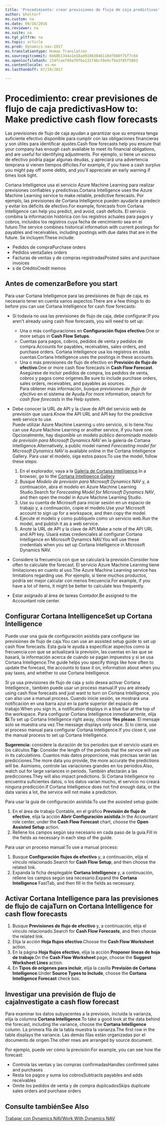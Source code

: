 ```yaml
---
title: 'Procedimiento: crear previsiones de flujo de caja predictivas'
author: bholtorf
ms.custom: na
ms.date: 09/16/2016
ms.reviewer: na
ms.suite: na
ms.tgt_pltfrm: na
ms.topic: article
ms.prod: dynamics-nav-2017
ms.translationtype: Human Translation
ms.sourcegitcommit: 6b60b1344a1e18ad91863046110df880f75f7c04
ms.openlocfilehash: 154fcaef89af0f6a131f4bcf0e9cf9a3f85f5903
ms.contentlocale: es-mx
ms.lasthandoff: 07/19/2017

---
```


# <a name="how-to-make-predictive-cash-flow-forecasts"></a><span data-ttu-id="8c374-102">Procedimiento: crear previsiones de flujo de caja predictivas</span><span class="sxs-lookup"><span data-stu-id="8c374-102">How to: Make predictive cash flow forecasts</span></span>
<span data-ttu-id="8c374-103">Las previsiones de flujo de caja ayudan a garantizar que su empresa tenga suficiente efectivo disponible para cumplir con las obligaciones financieras y son útiles para identificar ajustes.</span><span class="sxs-lookup"><span data-stu-id="8c374-103">Cash flow forecasts help you ensure that your company has enough cash available to meet its financial obligations, and are useful for identifying adjustments.</span></span> <span data-ttu-id="8c374-104">Por ejemplo, si tiene un exceso de efectivo podría pagar algunas deudas, y apreciará una advertencia temprana si vienen tiempos difíciles.</span><span class="sxs-lookup"><span data-stu-id="8c374-104">For example, if you have a cash surplus you might pay off some debts, and you'll appreciate an early warning if times look tight.</span></span> 

<span data-ttu-id="8c374-105">Cortana Intelligence usa el servicio Azure Machine Learning para realizar previsiones confiables y predictivas.</span><span class="sxs-lookup"><span data-stu-id="8c374-105">Cortana Intelligence uses the Azure Machine Learning service to make reliable, predictive forecasts.</span></span> <span data-ttu-id="8c374-106">Por ejemplo, las previsiones de Cortana Intelligence pueden ayudarle a predecir y evitar los déficits de efectivo.</span><span class="sxs-lookup"><span data-stu-id="8c374-106">For example, forecasts from Cortana Intelligence can help you predict, and avoid, cash deficits.</span></span> <span data-ttu-id="8c374-107">El servicio combina la información histórica con los registros actuales para pagos y cobros, incluidos los registros cuya fecha de vencimiento sea en el futuro.</span><span class="sxs-lookup"><span data-stu-id="8c374-107">The service combines historical information with current postings for payables and receivables, including postings with due dates that are in the future.</span></span> <span data-ttu-id="8c374-108">Se incluyen:</span><span class="sxs-lookup"><span data-stu-id="8c374-108">These include:</span></span>
* <span data-ttu-id="8c374-109">Pedidos de compra</span><span class="sxs-lookup"><span data-stu-id="8c374-109">Purchase orders</span></span>
* <span data-ttu-id="8c374-110">Pedidos venta</span><span class="sxs-lookup"><span data-stu-id="8c374-110">Sales orders</span></span>
* <span data-ttu-id="8c374-111">Facturas de ventas y de compras registradas</span><span class="sxs-lookup"><span data-stu-id="8c374-111">Posted sales and purchase invoices</span></span>
* <span data-ttu-id="8c374-112">s de Crédito</span><span class="sxs-lookup"><span data-stu-id="8c374-112">Credit memos</span></span>

## <a name="before-you-start"></a><span data-ttu-id="8c374-113">Antes de comenzar</span><span class="sxs-lookup"><span data-stu-id="8c374-113">Before you start</span></span>  
<span data-ttu-id="8c374-114">Para usar Cortana Intelligence para las previsiones de flujo de caja, es necesario tener en cuenta varios aspectos:</span><span class="sxs-lookup"><span data-stu-id="8c374-114">There are a few things to do before you can use Cortana Intelligence for cash flow forecasts:</span></span> 
* <span data-ttu-id="8c374-115">Si todavía no usa las previsiones de flujo de caja, debe configurar:</span><span class="sxs-lookup"><span data-stu-id="8c374-115">If you aren't already using cash flow forecasts, you will need to set up:</span></span>
    * <span data-ttu-id="8c374-116">Una o más configuraciones en **Configuración flujos efectivo**.</span><span class="sxs-lookup"><span data-stu-id="8c374-116">One or more setups in **Cash Flow Setups**.</span></span> 
    * <span data-ttu-id="8c374-117">Cuentas para pagos, cobros, pedidos de venta y pedidos de compra.</span><span class="sxs-lookup"><span data-stu-id="8c374-117">Accounts for payables, receivables, sales orders, and purchase orders.</span></span> <span data-ttu-id="8c374-118">Cortana Intelligence usa los registros en estas cuentas.</span><span class="sxs-lookup"><span data-stu-id="8c374-118">Cortana Intelligence uses the postings in these accounts.</span></span>
    * <span data-ttu-id="8c374-119">Una o más previsiones de flujo de efectivo en **Previsión de flujo de efectivo**.</span><span class="sxs-lookup"><span data-stu-id="8c374-119">One or more cash flow forecasts in **Cash Flow Forecast**.</span></span> <span data-ttu-id="8c374-120">Asegúrese de incluir pedidos de compra, los pedidos de venta, cobros y pagos como orígenes.</span><span class="sxs-lookup"><span data-stu-id="8c374-120">Be sure to include purchase orders, sales orders, receivables, and payables as sources.</span></span>  
    <span data-ttu-id="8c374-121">Para obtener más información, busque _previsiones de flujo de efectivo_ en el sistema de Ayuda.</span><span class="sxs-lookup"><span data-stu-id="8c374-121">For more information, search for _cash flow forecasts_ in the Help system.</span></span> 
* <span data-ttu-id="8c374-122">Debe conocer la URL de API y la clave de API del servicio web de previsión que usará.</span><span class="sxs-lookup"><span data-stu-id="8c374-122">Know the API URL and API key for the predictive web service to use.</span></span>  
    <span data-ttu-id="8c374-123">Puede utilizar Azure Machine Learning u otro servicio, si lo tiene.</span><span class="sxs-lookup"><span data-stu-id="8c374-123">You can use Azure Machine Learning or another service, if you have one.</span></span> <span data-ttu-id="8c374-124">Opcionalmente, hay disponible un modelo público denominado _modelo de previsión para Microsoft Dynamics NAV_ en la galería de Cortana Intelligence.</span><span class="sxs-lookup"><span data-stu-id="8c374-124">Alternatively, a public model named _Forecasting model for Microsoft Dynamics NAV_ is available online in the Cortana Intelligence Gallery.</span></span> <span data-ttu-id="8c374-125">Para usar el modelo, siga estos pasos:</span><span class="sxs-lookup"><span data-stu-id="8c374-125">To use the model, follow these steps:</span></span>

    1. <span data-ttu-id="8c374-126">En el explorador, vaya a la [Galería de Cortana Intelligence](https://go.microsoft.com/fwlink/?linkid=828352).</span><span class="sxs-lookup"><span data-stu-id="8c374-126">In a browser, go to the [Cortana Intelligence Gallery](https://go.microsoft.com/fwlink/?linkid=828352)</span></span>
    2. <span data-ttu-id="8c374-127">Busque _Modelo de previsión para Microsoft Dynamics NAV_ y, a continuación, abra el modelo en Azure Machine Learning Studio.</span><span class="sxs-lookup"><span data-stu-id="8c374-127">Search for _Forecasting Model for Microsoft Dynamics NAV_, and then open the model in Azure Machine Learning Studio.</span></span>
    3. <span data-ttu-id="8c374-128">Use su cuenta de Microsoft para iniciar sesión en un espacio de trabajo y, a continuación, copie el modelo.</span><span class="sxs-lookup"><span data-stu-id="8c374-128">Use your Microsoft account to sign up for a workspace, and then copy the model.</span></span>
    4. <span data-ttu-id="8c374-129">Ejecute el modelo y como publíquelo como un servicio web.</span><span class="sxs-lookup"><span data-stu-id="8c374-129">Run the model, and publish it as a web service.</span></span>
    5. <span data-ttu-id="8c374-130">Anote la URL de API y la clave de API.</span><span class="sxs-lookup"><span data-stu-id="8c374-130">Make a note of the API URL and API key.</span></span> <span data-ttu-id="8c374-131">Usará estas credenciales al configurar Cortana Intelligence en Microsoft Dynamics NAV.</span><span class="sxs-lookup"><span data-stu-id="8c374-131">You will use these credentials when you set up Cortana Intelligence in Microsoft Dynamics NAV.</span></span>  

* <span data-ttu-id="8c374-132">Considere la frecuencia con que se calculará la previsión.</span><span class="sxs-lookup"><span data-stu-id="8c374-132">Consider how often to calculate the forecast.</span></span> <span data-ttu-id="8c374-133">El servicio Azure Machine Learning tiene limitaciones en cuanto al uso.</span><span class="sxs-lookup"><span data-stu-id="8c374-133">The Azure Machine Learning service has limitations regarding use.</span></span> <span data-ttu-id="8c374-134">Por ejemplo, si tiene muchos productos, podría ser mejor calcular con menos frecuencia.</span><span class="sxs-lookup"><span data-stu-id="8c374-134">For example, if you have a lot of items, it might be better to calculate less frequently.</span></span> 
* <span data-ttu-id="8c374-135">Estar asignado al área de tareas Contador.</span><span class="sxs-lookup"><span data-stu-id="8c374-135">Be assigned to the Accountant role center.</span></span> 

## <a name="set-up-cortana-intelligence"></a><span data-ttu-id="8c374-136">Configurar Cortana Intelligence</span><span class="sxs-lookup"><span data-stu-id="8c374-136">Set up Cortana Intelligence</span></span>
<span data-ttu-id="8c374-137">Puede usar una guía de configuración asistida para configurar las previsiones de flujo de caja.</span><span class="sxs-lookup"><span data-stu-id="8c374-137">You can use an assisted setup guide to set up cash flow forecasts.</span></span> <span data-ttu-id="8c374-138">Esta guía le ayuda a especificar aspectos como la frecuencia con que se actualizará la previsión, las cuentas en las que se basará, la información acerca de cuándo se pagan impuestos y si se usa Cortana Intelligence.</span><span class="sxs-lookup"><span data-stu-id="8c374-138">The guide helps you specify things like how often to update the forecast, the accounts to base it on, information about when you pay taxes, and whether to use Cortana Intelligence.</span></span>  

<span data-ttu-id="8c374-139">Si ya usa previsiones de flujo de caja y solo desea activar Cortana Intelligence., también puede usar un proceso manual.</span><span class="sxs-lookup"><span data-stu-id="8c374-139">If you are already using cash flow forecasts and just want to turn on Cortana Intelligence, you can also use a manual process.</span></span> <span data-ttu-id="8c374-140">Cuando inicie sesión, se mostrará una notificación en una barra azul en la parte superior del espacio de trabajo.</span><span class="sxs-lookup"><span data-stu-id="8c374-140">When you sign in, a notification displays in a blue bar at the top of the workspace.</span></span> <span data-ttu-id="8c374-141">Para configurar Cortana Intelligence inmediatamente, elija **Sí**.</span><span class="sxs-lookup"><span data-stu-id="8c374-141">To set up Cortana Intelligence right away, choose **Yes please**.</span></span> <span data-ttu-id="8c374-142">El mensaje solo se muestra una vez.</span><span class="sxs-lookup"><span data-stu-id="8c374-142">The message displays only once.</span></span> <span data-ttu-id="8c374-143">Si lo cierra, use el proceso manual para configurar Cortana Intelligence.</span><span class="sxs-lookup"><span data-stu-id="8c374-143">If you close it, use the manual process to set up Cortana Intelligence.</span></span>  

<span data-ttu-id="8c374-144">**Sugerencia:** considere la duración de los periodos que el servicio usará en los cálculos.</span><span class="sxs-lookup"><span data-stu-id="8c374-144">**Tip:** Consider the length of the periods that the service will use in its calculations.</span></span> <span data-ttu-id="8c374-145">Cuantos más datos proporcione, más precisas serán las predicciones.</span><span class="sxs-lookup"><span data-stu-id="8c374-145">The more data you provide, the more accurate the predictions will be.</span></span> <span data-ttu-id="8c374-146">Asimismo, controle las variaciones grandes en los periodos.</span><span class="sxs-lookup"><span data-stu-id="8c374-146">Also, watch out for large variances in periods.</span></span> <span data-ttu-id="8c374-147">También afectarán a las predicciones.</span><span class="sxs-lookup"><span data-stu-id="8c374-147">They will also impact predictions.</span></span> <span data-ttu-id="8c374-148">Si Cortana Intelligence no encuentra suficientes datos, o los datos varían mucho, el servicio no creará ninguna predicción.</span><span class="sxs-lookup"><span data-stu-id="8c374-148">If Cortana Intelligence does not find enough data, or the data varies a lot, the service will not make a prediction.</span></span> 

<span data-ttu-id="8c374-149">Para usar la guía de configuración asistida:</span><span class="sxs-lookup"><span data-stu-id="8c374-149">To use the assisted setup guide:</span></span>
1. <span data-ttu-id="8c374-150">En el área de trabajo Contable, en el gráfico **Previsión de flujo de efectivo**, elija la acción **Abrir Configuración asistida**.</span><span class="sxs-lookup"><span data-stu-id="8c374-150">In the Accountant role center, under the **Cash Flow Forecast** chart, choose the **Open Assisted Setup** action.</span></span>
2. <span data-ttu-id="8c374-151">Rellene los campos según sea necesario en cada paso de la guía.</span><span class="sxs-lookup"><span data-stu-id="8c374-151">Fill in the fields as necessary in each step of the guide.</span></span>

<span data-ttu-id="8c374-152">Para usar un proceso manual:</span><span class="sxs-lookup"><span data-stu-id="8c374-152">To use a manual process:</span></span>
1. <span data-ttu-id="8c374-153">Busque **Configuración flujos de efectivo** y, a continuación, elija el vínculo relacionado.</span><span class="sxs-lookup"><span data-stu-id="8c374-153">Search for **Cash Flow Setup**, and then choose the related link.</span></span>
2. <span data-ttu-id="8c374-154">Expanda la ficha desplegable **Cortana Intelligence** y, a continuación, rellene los campos según sea necesario.</span><span class="sxs-lookup"><span data-stu-id="8c374-154">Expand the **Cortana Intelligence** FastTab, and then fill in the fields as necessary.</span></span>

## <a name="turn-on-cortana-intelligence-for-cash-flow-forecasts"></a><span data-ttu-id="8c374-155">Activar Cortana Intelligence para las previsiones de flujo de caja</span><span class="sxs-lookup"><span data-stu-id="8c374-155">Turn on Cortana Intelligence for cash flow forecasts</span></span>
1. <span data-ttu-id="8c374-156">Busque **Previsiones de flujo de efectivo** y, a continuación, elija el vínculo relacionado.</span><span class="sxs-lookup"><span data-stu-id="8c374-156">Search for **Cash Flow Forecasts**, and then choose the related link.</span></span>
2. <span data-ttu-id="8c374-157">Elija la acción **Hoja flujos efectivo**.</span><span class="sxs-lookup"><span data-stu-id="8c374-157">Choose the **Cash Flow Worksheet** action.</span></span>
3. <span data-ttu-id="8c374-158">En la página **Hoja flujos efectivo**, elija la acción **Proponer líneas de hoja de trabajo**.</span><span class="sxs-lookup"><span data-stu-id="8c374-158">On the **Cash Flow Worksheet** page, choose the **Suggest Worksheet Lines** action.</span></span>  
4. <span data-ttu-id="8c374-159">En **Tipos de orígenes para incluir**, elija la casilla **Previsión de Cortana Intelligence**.</span><span class="sxs-lookup"><span data-stu-id="8c374-159">Under **Source Types to Include**, choose the **Cortana Intelligence Forecast** check box.</span></span>

## <a name="investigate-a-cash-flow-forecast"></a><span data-ttu-id="8c374-160">Investigar una previsión de flujo de caja</span><span class="sxs-lookup"><span data-stu-id="8c374-160">Investigate a cash flow forecast</span></span>
<span data-ttu-id="8c374-161">Para examinar los datos subyacentes a la previsión, incluida la varianza, elija la columna **Cortana Intelligence**.</span><span class="sxs-lookup"><span data-stu-id="8c374-161">To take a good look at the data behind the forecast, including the variance, choose the **Cortana Intelligence** column.</span></span> <span data-ttu-id="8c374-162">La primera fila de la tabla muestra la varianza.</span><span class="sxs-lookup"><span data-stu-id="8c374-162">The first row in the table displays the variance.</span></span> <span data-ttu-id="8c374-163">Las demás filas están organizadas por el documento de origen.</span><span class="sxs-lookup"><span data-stu-id="8c374-163">The other rows are arranged by source document.</span></span>  

<span data-ttu-id="8c374-164">Por ejemplo, puede ver cómo la previsión:</span><span class="sxs-lookup"><span data-stu-id="8c374-164">For example, you can see how the forecast:</span></span>    
* <span data-ttu-id="8c374-165">Controla las ventas y las compras confirmadas</span><span class="sxs-lookup"><span data-stu-id="8c374-165">Handles confirmed sales and purchases</span></span> 
* <span data-ttu-id="8c374-166">Resta los pagos y suma los cobros</span><span class="sxs-lookup"><span data-stu-id="8c374-166">Subtracts payables and adds receivables</span></span>
* <span data-ttu-id="8c374-167">Omite los pedidos de venta y de compra duplicados</span><span class="sxs-lookup"><span data-stu-id="8c374-167">Skips duplicate sales orders and purchase orders</span></span>

## <a name="see-also"></a><span data-ttu-id="8c374-168">Consulte también</span><span class="sxs-lookup"><span data-stu-id="8c374-168">See Also</span></span>  
[<span data-ttu-id="8c374-169">Trabajar con Dynamics NAV</span><span class="sxs-lookup"><span data-stu-id="8c374-169">Work With Dynamics NAV</span></span>](ui-work-product.md)

